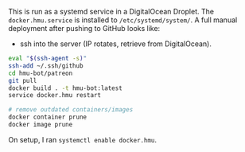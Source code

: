 This is run as a systemd service in a DigitalOcean Droplet. The `docker.hmu.service` is installed to `/etc/systemd/system/`. A full manual deployment after pushing to GitHub looks like:

- ssh into the server (IP rotates, retrieve from DigitalOcean).

```sh
eval "$(ssh-agent -s)"
ssh-add ~/.ssh/github
cd hmu-bot/patreon
git pull
docker build . -t hmu-bot:latest
service docker.hmu restart

# remove outdated containers/images
docker container prune
docker image prune
```

On setup, I ran `systemctl enable docker.hmu`.
